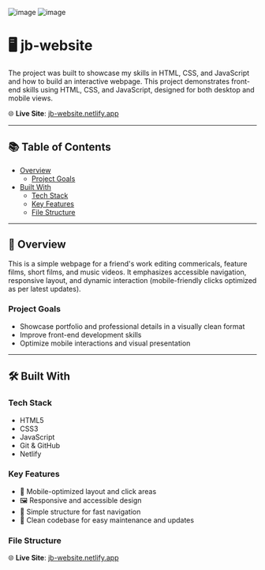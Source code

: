 ![image](https://github.com/user-attachments/assets/6d2b5757-48b4-4496-973a-c50967566f63)
![image](https://github.com/user-attachments/assets/a70430ad-4ea3-423a-bf9a-228a03994999)


# 🖥️ jb-website

The project was built to showcase my skills in HTML, CSS, and JavaScript and how to build an interactive webpage. This project demonstrates front-end skills using HTML, CSS, and JavaScript, designed for both desktop and mobile views.

🌐 **Live Site**: [jb-website.netlify.app](https://jb-website.netlify.app)

---

## 📚 Table of Contents

- [Overview](#overview)
  - [Project Goals](#project-goals)
- [Built With](#built-with)
  - [Tech Stack](#tech-stack)
  - [Key Features](#key-features)
  - [File Structure](#file-structure)

---

## 🧾 Overview

This is a simple webpage for a friend's work editing commericals, feature films, short films, and music videos. It emphasizes accessible navigation, responsive layout, and dynamic interaction (mobile-friendly clicks optimized as per latest updates).

### Project Goals

- Showcase portfolio and professional details in a visually clean format
- Improve front-end development skills
- Optimize mobile interactions and visual presentation

---

## 🛠️ Built With

### Tech Stack

- HTML5
- CSS3
- JavaScript
- Git & GitHub
- Netlify

### Key Features

- 📱 Mobile-optimized layout and click areas
- 🖼️ Responsive and accessible design
- 🧭 Simple structure for fast navigation
- 🎯 Clean codebase for easy maintenance and updates

### File Structure
🌐 **Live Site**: [jb-website.netlify.app](https://jb-website.netlify.app)
